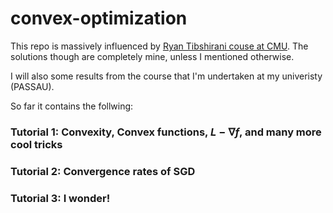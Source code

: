 # convex-optimization

This repo is massively influenced by [Ryan Tibshirani couse at CMU](https://www.stat.cmu.edu/~ryantibs/convexopt-F18/). The solutions though are completely mine, unless I mentioned otherwise.

I will also some results from the course that I'm undertaken at my univeristy (PASSAU). 

So far it contains the follwing:

### Tutorial 1: Convexity, Convex functions, $L-\nabla f$, and many more cool tricks

### Tutorial 2: Convergence rates of SGD

### Tutorial 3: I wonder!
